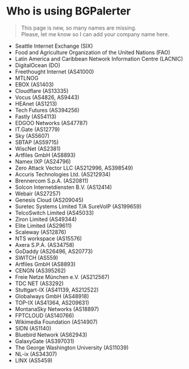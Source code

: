 # Who is using BGPalerter

> This page is new, so many names are missing.  
Please, let me know so I can add your company name here.

* Seattle Internet Exchange (SIX)
* Food and Agriculture Organization of the United Nations (FAO)
* Latin America and Caribbean Network Information Centre (LACNIC)
* DigitalOcean (DO)
* Freethought Internet (AS41000)
* MTLNOG
* EBOX (AS1403)
* Cloudflare (AS13335)
* Vocus (AS4826, AS9443)
* HEAnet (AS1213)
* Tech Futures (AS394256)
* Fastly (AS54113)
* EDGOO Networks (AS47787)
* IT.Gate (AS12779)
* Sky (AS5607)
* SBTAP (AS59715)
* WiscNet (AS2381)
* Artfiles GmbH (AS8893)
* Namex IXP (AS24796)
* Zero Attack Vector LLC (AS212996, AS398549)
* Accuris Technologies Ltd. (AS212934)
* Brennercom S.p.A. (AS20811)
* Solcon Internetdiensten B.V. (AS12414)
* Webair (AS27257)
* Genesis Cloud (AS209045)
* Suretec Systems Limited T/A SureVoIP (AS199659)
* TelcoSwitch Limited (AS45033)
* Ziron Limited (AS49344)
* Elite Limited (AS29611)
* Scaleway (AS12876)
* NTS workspace (AS15576)
* Axera S.P.A. (AS34758)
* GoDaddy (AS26496, AS20773)
* SWITCH (AS559)
* Artfiles GmbH (AS8893)
* CENGN (AS395262)
* Freie Netze München e.V. (AS212567)
* TDC NET (AS3292)
* Stuttgart-IX (AS41139, AS212522)
* Globalways GmbH (AS48918)
* TOP-IX (AS41364, AS209631)
* MontanaSky Networks (AS18897)
* FPTCLOUD (AS140766)
* Wikimedia Foundation (AS14907)
* SIDN (AS1140)
* Bluebird Network (AS62943)
* GalaxyGate (AS397031)
* The George Washington University (AS11039)
* NL-ix (AS34307)
* LINX (AS5459)
